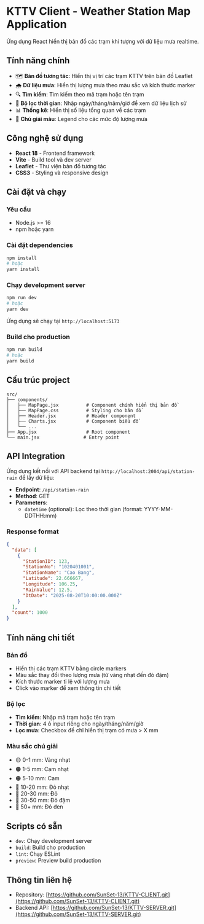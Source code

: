 # KTTV Client - Weather Station Map Application

Ứng dụng React hiển thị bản đồ các trạm khí tượng với dữ liệu mưa realtime.

## Tính năng chính

- 🗺️ **Bản đồ tương tác**: Hiển thị vị trí các trạm KTTV trên bản đồ Leaflet
- 🌧️ **Dữ liệu mưa**: Hiển thị lượng mưa theo màu sắc và kích thước marker
- 🔍 **Tìm kiếm**: Tìm kiếm theo mã trạm hoặc tên trạm
- 📅 **Bộ lọc thời gian**: Nhập ngày/tháng/năm/giờ để xem dữ liệu lịch sử
- 📊 **Thống kê**: Hiển thị số liệu tổng quan về các trạm
- 🎨 **Chú giải màu**: Legend cho các mức độ lượng mưa

## Công nghệ sử dụng

- **React 18** - Frontend framework
- **Vite** - Build tool và dev server
- **Leaflet** - Thư viện bản đồ tương tác
- **CSS3** - Styling và responsive design

## Cài đặt và chạy

### Yêu cầu
- Node.js >= 16
- npm hoặc yarn

### Cài đặt dependencies
```bash
npm install
# hoặc
yarn install
```

### Chạy development server
```bash
npm run dev
# hoặc
yarn dev
```

Ứng dụng sẽ chạy tại `http://localhost:5173`

### Build cho production
```bash
npm run build
# hoặc
yarn build
```

## Cấu trúc project

```
src/
├── components/
│   ├── MapPage.jsx          # Component chính hiển thị bản đồ
│   ├── MapPage.css          # Styling cho bản đồ
│   ├── Header.jsx           # Header component
│   ├── Charts.jsx           # Component biểu đồ
│   └── ...
├── App.jsx                  # Root component
└── main.jsx                # Entry point
```

## API Integration

Ứng dụng kết nối với API backend tại `http://localhost:2004/api/station-rain` để lấy dữ liệu:

- **Endpoint**: `/api/station-rain`
- **Method**: GET
- **Parameters**: 
  - `datetime` (optional): Lọc theo thời gian (format: YYYY-MM-DDTHH:mm)

### Response format
```json
{
  "data": [
    {
      "StationID": 123,
      "StationNo": "1020401001",
      "StationName": "Cao Bang",
      "Latitude": 22.666667,
      "Longitude": 106.25,
      "RainValue": 12.5,
      "DtDate": "2025-08-20T10:00:00.000Z"
    }
  ],
  "count": 1000
}
```

## Tính năng chi tiết

### Bản đồ
- Hiển thị các trạm KTTV bằng circle markers
- Màu sắc thay đổi theo lượng mưa (từ vàng nhạt đến đỏ đậm)
- Kích thước marker tỉ lệ với lượng mưa
- Click vào marker để xem thông tin chi tiết

### Bộ lọc
- **Tìm kiếm**: Nhập mã trạm hoặc tên trạm
- **Thời gian**: 4 ô input riêng cho ngày/tháng/năm/giờ
- **Lọc mưa**: Checkbox để chỉ hiển thị trạm có mưa > X mm

### Màu sắc chú giải
- 🟡 0-1 mm: Vàng nhạt
- 🟠 1-5 mm: Cam nhạt  
- 🟠 5-10 mm: Cam
- 🔴 10-20 mm: Đỏ nhạt
- 🔴 20-30 mm: Đỏ
- 🔴 30-50 mm: Đỏ đậm
- 🔴 50+ mm: Đỏ đen

## Scripts có sẵn

- `dev`: Chạy development server
- `build`: Build cho production
- `lint`: Chạy ESLint
- `preview`: Preview build production

## Thông tin liên hệ

- Repository: [https://github.com/SunSet-13/KTTV-CLIENT.git](https://github.com/SunSet-13/KTTV-CLIENT.git)
- Backend API: [https://github.com/SunSet-13/KTTV-SERVER.git](https://github.com/SunSet-13/KTTV-SERVER.git)
